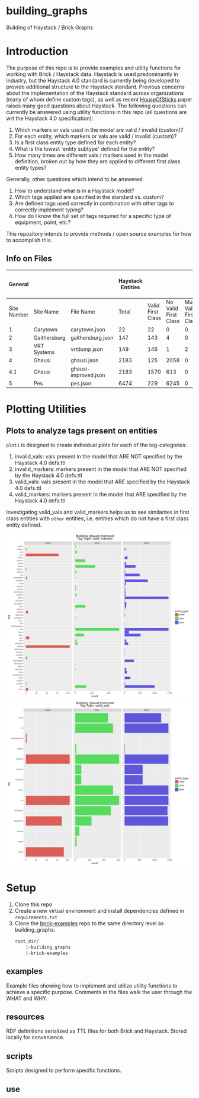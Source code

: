 # building_graphs
Building of Haystack / Brick Graphs

# Introduction
The purpose of this repo is to provide examples and utility functions for working with Brick / Haystack data.  Haystack is used predominantly in industry, but the Haystack 4.0 standard is currently being developed to provide additional structure to the Haystack standard.  Previous concerns about the implementation of the Haystack standard across organizations (many of whom define custom tags), as well as recent [HouseOfSticks](https://brickschema.org/papers/HouseOfSticks-BuildSys-2019-Fierro.pdf) paper raises many good questions about Haystack.  The following questions can currently be answered using utility functions in this repo (all questions are wrt the Haystack 4.0 specification):
1. Which markers or vals used in the model are valid / invalid (custom)?
1. For each entity, which markers or vals are valid / invalid (custom)?
1. Is a first class entity type defined for each entity?
1. What is the lowest 'entity subtype' defined for the entity?
1. How many times are different vals / markers used in the model definition, broken out by how they are applied to different first class entity types?

Generally, other questions which intend to be answered:
1. How to understand what is in a Haystack model?
1. Which tags applied are specified in the standard vs. custom?
1. Are defined tags used correctly in combination with other tags to correctly implement typing?
1. How do I know the full set of tags required for a specific type of equipment, point, etc.?

This repository intends to provide methods / open source examples for how to accomplish this.

## Info on Files
| General     |              |                      | Haystack Entities |                   |                      |                            | First Class Entity Types |       |      |       | Lowest Subclass |            |       |     |       |     |
|-------------|--------------|----------------------|-------------------|-------------------|----------------------|----------------------------|--------------------------|-------|------|-------|-----------------|------------|-------|-----|-------|-----|
| Site Number | Site Name    | File Name            | Total             | Valid First Class | No Valid First Class | Multiple Valid First Class | equip                    | point | site | space | ahu             | elec-meter | equip | fcu | meter | vav |
| 1           | Carytown     | carytown.json        | 22                | 22                | 0                    | 0                          | 4                        | 17    | 1    | 0     | 1               | 1          | 2     | 0   | 0     | 0   |
| 2           | Gaithersburg | gaithersburg.json    | 147               | 143               | 4                    | 0                          | 31                       | 108   | 4    | 0     | 6               | 9          | 13    | 0   | 3     | 0   |
| 3           | VRT Systems  | vrtdump.json         | 149               | 146               | 1                    | 2                          | 30                       | 111   | 2    | 3     | 0               | 0          | 30    | 0   | 0     | 0   |
| 4           | Ghausi       | ghausi.json          | 2183              | 125               | 2058                 | 0                          | 105                      | 20    | 0    | 0     | 5               | 3          | 17    |     | 2     | 78  |
| 4.1         | Ghausi       | ghausi-improved.json | 2183              | 1570              | 613                  | 0                          | 105                      | 1465  | 0    | 0     | 5               | 3          | 9     | 8   | 2     | 78  |
| 5           | Pes          | pes.json             | 6474              | 229               | 6245                 | 0                          | 211                      | 18    | 0    | 0     | 8               | 3          | 4     | 0   | 2     | 194 |

# Plotting Utilities
## Plots to analyze tags present on entities
`plot1` is designed to create individual plots for each of the tag-categories:
1. invalid_vals: vals present in the model that ARE NOT specified by the Haystack 4.0 defs.ttl
1. invalid_markers: markers present in the model that ARE NOT specified by the Haystack 4.0 defs.ttl
1. valid_vals: vals present in the model that ARE specified by the Haystack 4.0 defs.ttl
1. valid_markers: markers present in the model that ARE specified by the Haystack 4.0 defs.ttl

Investigating valid_vals and valid_markers helps us to see similarites in first class entities with `other` entities, i.e. entities which do not have a first class entity defined.

![](img/ghausi-improved_valid_markers.png) ![](img/ghausi-improved_valid_vals.png)


# Setup
1. Clone this repo
1. Create a new virtual environment and install dependencies defined in `requirements.txt`
1. Clone the [brick-examples](https://github.com/BrickSchema/brick-examples) repo to the same directory level as building_graphs:
    ```
    root_dir/
        |-building_graphs
        |-brick-examples
    ```

## examples
Example files showing how to implement and utilize utility functions to achieve a specific purpose.  Comments in the files walk the user through the WHAT and WHY.

## resources
RDF definitions serialized as TTL files for both Brick and Haystack.  Stored locally for convenience.

## scripts
Scripts designed to perform specific functions.

## use 
